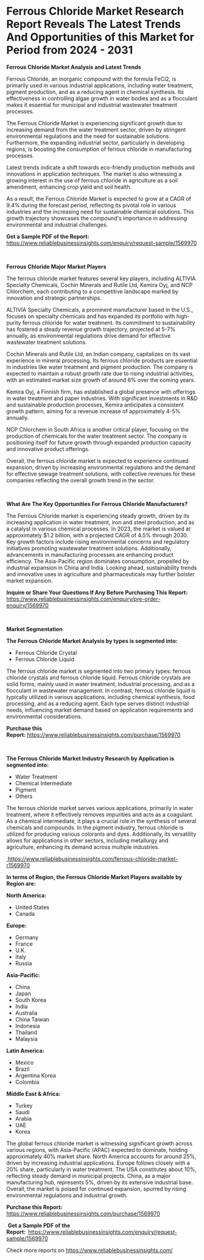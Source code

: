 <p><h1>Ferrous Chloride Market Research Report Reveals The Latest Trends And Opportunities of this Market for Period from 2024 - 2031</h1></p><p><strong>Ferrous Chloride Market Analysis and Latest Trends</strong></p>
<p><p>Ferrous Chloride, an inorganic compound with the formula FeCl2, is primarily used in various industrial applications, including water treatment, pigment production, and as a reducing agent in chemical synthesis. Its effectiveness in controlling algae growth in water bodies and as a flocculant makes it essential for municipal and industrial wastewater treatment processes.</p><p>The Ferrous Chloride Market is experiencing significant growth due to increasing demand from the water treatment sector, driven by stringent environmental regulations and the need for sustainable solutions. Furthermore, the expanding industrial sector, particularly in developing regions, is boosting the consumption of ferrous chloride in manufacturing processes. </p><p>Latest trends indicate a shift towards eco-friendly production methods and innovations in application techniques. The market is also witnessing a growing interest in the use of ferrous chloride in agriculture as a soil amendment, enhancing crop yield and soil health. </p><p>As a result, the Ferrous Chloride Market is expected to grow at a CAGR of 9.4% during the forecast period, reflecting its pivotal role in various industries and the increasing need for sustainable chemical solutions. This growth trajectory showcases the compound's importance in addressing environmental and industrial challenges.</p></p>
<p><strong>Get a Sample PDF of the Report:&nbsp;</strong> <a href="https://www.reliablebusinessinsights.com/enquiry/request-sample/1569970?utm_campaign=62&utm_medium=2&utm_source=Github&utm_content=ia&utm_term=29122024&utm_id=ferrous-chloride">https://www.reliablebusinessinsights.com/enquiry/request-sample/1569970</a></p>
<p>&nbsp;</p>
<p><strong>Ferrous Chloride Major Market Players</strong></p>
<p><p>The ferrous chloride market features several key players, including ALTIVIA Specialty Chemicals, Cochin Minerals and Rutile Ltd, Kemira Oyj, and NCP Chlorchem, each contributing to a competitive landscape marked by innovation and strategic partnerships.</p><p>ALTIVIA Specialty Chemicals, a prominent manufacturer based in the U.S., focuses on specialty chemicals and has expanded its portfolio with high-purity ferrous chloride for water treatment. Its commitment to sustainability has fostered a steady revenue growth trajectory, projected at 5-7% annually, as environmental regulations drive demand for effective wastewater treatment solutions.</p><p>Cochin Minerals and Rutile Ltd, an Indian company, capitalizes on its vast experience in mineral processing. Its ferrous chloride products are essential in industries like water treatment and pigment production. The company is expected to maintain a robust growth rate due to rising industrial activities, with an estimated market size growth of around 6% over the coming years.</p><p>Kemira Oyj, a Finnish firm, has established a global presence with offerings in water treatment and paper industries. With significant investments in R&D and sustainable production processes, Kemira anticipates a consistent growth pattern, aiming for a revenue increase of approximately 4-5% annually.</p><p>NCP Chlorchem in South Africa is another critical player, focusing on the production of chemicals for the water treatment sector. The company is positioning itself for future growth through expanded production capacity and innovative product offerings.</p><p>Overall, the ferrous chloride market is expected to experience continued expansion, driven by increasing environmental regulations and the demand for effective sewage treatment solutions, with collective revenues for these companies reflecting the overall growth trend in the sector.</p></p>
<p>&nbsp;</p>
<p><strong>What Are The Key Opportunities For Ferrous Chloride Manufacturers?</strong></p>
<p><p>The Ferrous Chloride market is experiencing steady growth, driven by its increasing application in water treatment, iron and steel production, and as a catalyst in various chemical processes. In 2023, the market is valued at approximately $1.2 billion, with a projected CAGR of 4.5% through 2030. Key growth factors include rising environmental concerns and regulatory initiatives promoting wastewater treatment solutions. Additionally, advancements in manufacturing processes are enhancing product efficiency. The Asia-Pacific region dominates consumption, propelled by industrial expansion in China and India. Looking ahead, sustainability trends and innovative uses in agriculture and pharmaceuticals may further bolster market expansion.</p></p>
<p><strong>Inquire or Share Your Questions If Any Before Purchasing This Report:</strong> <a href="https://www.reliablebusinessinsights.com/enquiry/pre-order-enquiry/1569970?utm_campaign=62&utm_medium=2&utm_source=Github&utm_content=ia&utm_term=29122024&utm_id=ferrous-chloride">https://www.reliablebusinessinsights.com/enquiry/pre-order-enquiry/1569970</a></p>
<p>&nbsp;</p>
<p><strong>Market Segmentation</strong></p>
<p><strong>The Ferrous Chloride Market Analysis by types is segmented into:</strong></p>
<p><ul><li>Ferrous Chloride Crystal</li><li>Ferrous Chloride Liquid</li></ul></p>
<p><p>The ferrous chloride market is segmented into two primary types: ferrous chloride crystals and ferrous chloride liquid. Ferrous chloride crystals are solid forms, mainly used in water treatment, industrial processing, and as a flocculant in wastewater management. In contrast, ferrous chloride liquid is typically utilized in various applications, including chemical synthesis, food processing, and as a reducing agent. Each type serves distinct industrial needs, influencing market demand based on application requirements and environmental considerations.</p></p>
<p><strong>Purchase this Report:&nbsp;</strong><a href="https://www.reliablebusinessinsights.com/purchase/1569970?utm_campaign=62&utm_medium=2&utm_source=Github&utm_content=ia&utm_term=29122024&utm_id=ferrous-chloride">https://www.reliablebusinessinsights.com/purchase/1569970</a></p>
<p>&nbsp;</p>
<p><strong>The Ferrous Chloride Market Industry Research by Application is segmented into:</strong></p>
<p><ul><li>Water Treatment</li><li>Chemical Intermediate</li><li>Pigment</li><li>Others</li></ul></p>
<p><p>The ferrous chloride market serves various applications, primarily in water treatment, where it effectively removes impurities and acts as a coagulant. As a chemical intermediate, it plays a crucial role in the synthesis of several chemicals and compounds. In the pigment industry, ferrous chloride is utilized for producing various colorants and dyes. Additionally, its versatility allows for applications in other sectors, including metallurgy and agriculture, enhancing its demand across multiple industries.</p></p>
<p><a href="https://www.reliablebusinessinsights.com/ferrous-chloride-market-r1569970?utm_campaign=62&utm_medium=2&utm_source=Github&utm_content=ia&utm_term=29122024&utm_id=ferrous-chloride">&nbsp;https://www.reliablebusinessinsights.com/ferrous-chloride-market-r1569970</a></p>
<p><strong>In terms of Region, the Ferrous Chloride Market Players available by Region are:</strong></p>
<p>
    <p> <strong> North America: </strong>
        <ul>
            <li>United States</li>
            <li>Canada</li>
        </ul>
        </p> 
    <p> <strong> Europe: </strong>
        <ul>
            <li>Germany</li>
            <li>France</li>
            <li>U.K.</li>
            <li>Italy</li>
            <li>Russia</li>
        </ul>
        </p> 
    <p> <strong> Asia-Pacific: </strong>
        <ul>
            <li>China</li>
            <li>Japan</li>
            <li>South Korea</li>
            <li>India</li>
            <li>Australia</li>
            <li>China Taiwan</li>
            <li>Indonesia</li>
            <li>Thailand</li>
            <li>Malaysia</li>
        </ul>
        </p> 
    <p> <strong> Latin America: </strong>
        <ul>
            <li>Mexico</li>
            <li>Brazil</li>
            <li>Argentina Korea</li>
            <li>Colombia</li>
        </ul>
        </p> 
    <p> <strong> Middle East & Africa: </strong>
        <ul>
            <li>Turkey</li>
            <li>Saudi</li>
            <li>Arabia</li>
            <li>UAE</li>
            <li>Korea</li>
        </ul>
    </p>
    </p>
<p><p>The global ferrous chloride market is witnessing significant growth across various regions, with Asia-Pacific (APAC) expected to dominate, holding approximately 40% market share. North America accounts for around 25%, driven by increasing industrial applications. Europe follows closely with a 20% share, particularly in water treatment. The USA constitutes about 10%, reflecting steady demand in municipal projects. China, as a major manufacturing hub, represents 5%, driven by its extensive industrial base. Overall, the market is poised for continued expansion, spurred by rising environmental regulations and industrial growth.</p></p>
<p><strong>Purchase this Report: </strong><a href="https://www.reliablebusinessinsights.com/purchase/1569970?utm_campaign=62&utm_medium=2&utm_source=Github&utm_content=ia&utm_term=29122024&utm_id=ferrous-chloride">https://www.reliablebusinessinsights.com/purchase/1569970</a></p>
<p>&nbsp;<strong>Get a Sample PDF of the Report:&nbsp;&nbsp;</strong><a href="https://www.reliablebusinessinsights.com/enquiry/request-sample/1569970?utm_campaign=62&utm_medium=2&utm_source=Github&utm_content=ia&utm_term=29122024&utm_id=ferrous-chloride">https://www.reliablebusinessinsights.com/enquiry/request-sample/1569970</a></p>
<p><strong></strong></p>
<p>Check more reports on <a href="https://www.reliablebusinessinsights.com/?utm_campaign=62&utm_medium=2&utm_source=Github&utm_content=ia&utm_term=29122024&utm_id=ferrous-chloride">https://www.reliablebusinessinsights.com/</a></p>